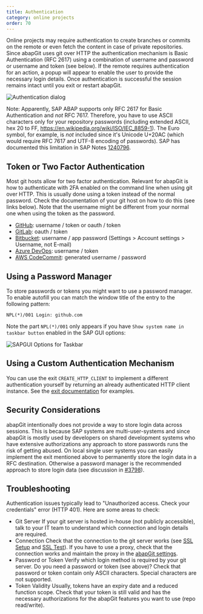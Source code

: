 ```yaml
---
title: Authentication
category: online projects
order: 70
---
```


Online projects may require authentication to create branches or commits on the remote or even fetch the content in case of private repositories. Since abapGit uses git over HTTP the authentication mechanism is Basic Authentication (RFC 2617) using a combination of username and password or username and token (see below). If the remote requires authentication for an action, a popup will appear to enable the user to provide the necessary login details. Once authentication is successful the session remains intact until you exit or restart abapGit.

![Authentication dialog](/img/auth_dialog.png)

Note: Apparently, SAP ABAP supports only RFC 2617 for Basic Authentication and *not* RFC 7617. Therefore, you have to use ASCII characters only for your repository passwords (including extended ASCII, hex 20 to FF, <https://en.wikipedia.org/wiki/ISO/IEC_8859-1>). The Euro symbol, for example, is *not* included since it's Unicode U+20AC (which would require RFC 7617 and UTF-8 encoding of passwords). SAP has documented this limitation in SAP Notes [1240796](https://launchpad.support.sap.com/#/notes/1240796).

## Token or Two Factor Authentication

Most git hosts allow for two factor authentication. Relevant for abapGit is how to authenticate with 2FA enabled on the command line when using git over HTTP. This is usually done using a token instead of the normal password. Check the documentation of your git host on how to do this (see links below). Note that the username might be different from your normal one when using the token as the password.

- [GitHub](https://docs.github.com/en/github/authenticating-to-github/accessing-github-using-two-factor-authentication#using-two-factor-authentication-with-the-command-line): username / token or oauth / token
- [GitLab](https://docs.gitlab.com/ee/user/profile/personal_access_tokens.html): oauth / token
- [Bitbucket](https://support.atlassian.com/bitbucket-cloud/docs/app-passwords/): username / app password (Settings > Account settings > Username, not E-mail)
- [Azure DevOps](https://docs.microsoft.com/en-us/azure/devops/organizations/accounts/use-personal-access-tokens-to-authenticate): username / token
- [AWS CodeCommit](https://docs.aws.amazon.com/codecommit/latest/userguide/setting-up-gc.html): generated username / password

## Using a Password Manager

To store passwords or tokens you might want to use a password manager. To enable autofill you can match the window title of the entry to the following pattern:

`NPL(*)/001 Login: github.com`

Note the part `NPL(*)/001` only appears if you have `Show system name in taskbar button` enabled in the SAP GUI options:

![SAPGUI Options for Taskbar](/img/sapgui_options_taskbar.png)

## Using a Custom Authentication Mechanism

You can use the exit `CREATE_HTTP_CLIENT` to implement a different authentication yourself by returning an already authenticated HTTP client instance. See the [exit documentation](/user-guide/reference/exits.md#create-http-client) for examples.

## Security Considerations

abapGit intentionally does not provide a way to store login data across sessions. This is because SAP systems are multi-user-systems and since abapGit is mostly used by developers on shared development systems who have extensive authorizations any approach to store passwords runs the risk of getting abused. On local single user systems you can easily implement the exit mentioned above to permanently store the login data in a RFC destination. Otherwise a password manager is the recommended approach to store login data (see discussion in [#3798](https://github.com/abapGit/abapGit/issues/3798)).

## Troubleshooting

Authentication issues typically lead to "Unauthorized access. Check your credentials" error (HTTP 401). Here are some areas to check:

- Git Server
  If your git server is hosted in-house (not publicly accessible), talk to your IT team to understand which connection and login details are required.
- Connection
  Check that the connection to the git server works (see [SSL Setup](/user-guide/setup/ssl-setup.md) and [SSL Test](/user-guide/setup/ssl-test.md)). If you have to use a proxy, check that the connection works and maintain the proxy in the [abapGit settings](/user-guide/setup/settings-global.md).
- Password or Token
  Verify which login method is required by your git server. Do you need a password or token (see above)? Check that password or token contain only ASCII characters. Special characters are not supported.
- Token Validity
  Usually, tokens have an expiry date and a reduced function scope. Check that your token is still valid and has the necessary authorizations for the abapGit features you want to use (repo read/write).
